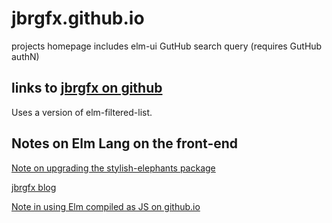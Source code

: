 # jbrgfx.github.io
projects homepage
includes elm-ui GutHub search query (requires GutHub authN)

## links to [jbrgfx on github](https://github.com/jbrgfx/)
Uses a version of elm-filtered-list.


## Notes on Elm Lang on the front-end
[Note on upgrading the stylish-elephants package](https://jbrgfx.blogspot.com/2018/03/elm-package-upgrade-experience.html)

[jbrgfx blog](https://jbrgfx.blogspot.com/2018/02/changing-gears.html)

[Note in using Elm compiled as JS on github.io](https://jbrgfx.blogspot.com/2018/02/elm-on-githubio-using-compiled-js.html)
